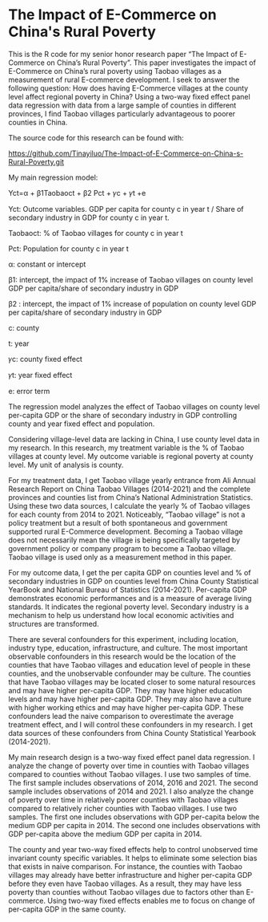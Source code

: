# The Impact of E-Commerce on China's Rural Poverty 
This is the R code for my senior honor research paper “The Impact of E-Commerce on China’s Rural Poverty”. This paper investigates the impact of E-Commerce on China’s rural poverty using Taobao villages as a measurement of rural E-commerce development. I seek to answer the following question: How does having E-Commerce villages at the county level affect regional poverty in China? Using a two-way fixed effect panel data regression with data from a large sample of counties in different provinces, I find Taobao villages particularly advantageous to poorer counties in China. 

The source code for this research can be found with: 

https://github.com/Tinayiluo/The-Impact-of-E-Commerce-on-China-s-Rural-Poverty.git

My main regression model: 

Yct=α + β1Taobaoct + β2 Pct + 𝛾c + 𝛾t +e

Yct: Outcome variables. GDP per capita for county c in year t / Share of secondary industry in GDP for county c in year t.

Taobaoct: %  of Taobao villages for county c in year t

Pct:  Population for county c in year t

α: constant or intercept

β1: intercept, the impact of 1% increase of Taobao villages on county level GDP per capita/share of secondary industry in GDP 

β2 : intercept, the impact of 1% increase of population on county level GDP per capita/share of secondary industry in GDP 

c: county

t: year

𝛾c: county fixed effect 

𝛾t:  year fixed effect

e: error term

The regression model analyzes the effect of Taobao villages on county level per-capita GDP or the share of secondary industry in GDP controlling county and year fixed effect and population. 

Considering village-level data are lacking in China, I use county level data in my research. In this research, my treatment variable is the % of Taobao villages at county level. My outcome variable is regional poverty at county level. My unit of analysis is county. 

For my treatment data, I get Taobao village yearly entrance from Ali Annual Research Report on China Taobao Villages (2014-2021) and the complete provinces and counties list from China’s National Administration Statistics. Using these two data sources, I calculate the yearly % of Taobao villages for each county from 2014 to 2021. Noticeably, “Taobao village” is not a policy treatment but a result of both spontaneous and government supported rural E-Commerce development. Becoming a Taobao village does not necessarily mean the village is being specifically targeted by government policy or company program to become a Taobao village. Taobao village is used only as a measurement method in this paper.

For my outcome data, I get the per capita GDP on counties level and % of secondary industries in GDP on counties level from China County Statistical YearBook and National Bureau of Statistics (2014-2021). Per-capita GDP demonstrates economic performances and is a measure of average living standards. It indicates the regional poverty level. Secondary industry is a mechanism to help us understand how local economic activities and structures are transformed. 

There are several confounders for this experiment, including location, industry type, education, infrastructure, and culture. The most important observable confounders in this research would be the location of the counties that have Taobao villages and education level of people in these counties, and the unobservable confounder may be culture. The counties that have Taobao villages may be located closer to some natural resources and may have higher per-capita GDP. They may have higher education levels and may have higher per-capita GDP. They may also have a culture with higher working ethics and may have higher per-capita GDP. These confounders lead the naive comparison to overestimate the average treatment effect, and I will control these confounders in my research. I get data sources of these confounders from China County Statistical Yearbook (2014-2021).

My main research design is a two-way fixed effect panel data regression. I analyze the change of poverty over time in counties with Taobao villages compared to counties without Taobao villages. I use two samples of time. The first sample includes observations of 2014, 2016 and 2021. The second sample includes observations of 2014 and 2021. I also analyze the change of poverty over time in relatively poorer counties with Taobao villages compared to relatively richer counties with Taobao villages. I use two samples. The first one includes observations with GDP per-capita below the medium GDP per capita in 2014. The second one includes observations with GDP per-capita above the medium GDP per capita in 2014.

The county and year two-way fixed effects help to control unobserved time invariant county specific variables. It helps to eliminate some selection bias that exists in naive comparison. For instance, the counties with Taobao villages may already have better infrastructure and higher per-capita GDP before they even have Taobao villages. As a result, they may have less poverty than counties without Taobao villages due to factors other than E-commerce. Using two-way fixed effects enables me to focus on change of per-capita GDP in the same county. 
